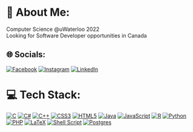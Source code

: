 # 💫 About Me:
Computer Science @uWaterloo 2022<br>Looking for Software Developer opportunities in Canada


## 🌐 Socials:
[![Facebook](https://img.shields.io/badge/Facebook-%231877F2.svg?logo=Facebook&logoColor=white)](https://facebook.com/brdmyldz)
[![Instagram](https://img.shields.io/badge/Instagram-%23E4405F.svg?logo=Instagram&logoColor=white)](https://instagram.com/brdmyldz)
[![LinkedIn](https://img.shields.io/badge/LinkedIn-%230077B5.svg?logo=linkedin&logoColor=white)](https://linkedin.com/in/brdmyldz) 

# 💻 Tech Stack:
[![C](https://img.shields.io/badge/c-%2300599C.svg?style=flat&logo=c&logoColor=white)](#) 
[![C#](https://img.shields.io/badge/c%23-%23239120.svg?style=flat&logo=c-sharp&logoColor=white)](#)
[![C++](https://img.shields.io/badge/c++-%2300599C.svg?style=flat&logo=c%2B%2B&logoColor=white)](#)
[![CSS3](https://img.shields.io/badge/css3-%231572B6.svg?style=flat&logo=css3&logoColor=white)](#)
[![HTML5](https://img.shields.io/badge/html5-%23E34F26.svg?style=flat&logo=html5&logoColor=white)](#)
[![Java](https://img.shields.io/badge/java-%23ED8B00.svg?style=flat&logo=java&logoColor=white)](#)
[![JavaScript](https://img.shields.io/badge/javascript-%23323330.svg?style=flat&logo=javascript&logoColor=%23F7DF1E)](#)
[![R](https://img.shields.io/badge/r-%23276DC3.svg?style=flat&logo=r&logoColor=white)](#)
[![Python](https://img.shields.io/badge/python-3670A0?style=flat&logo=python&logoColor=ffdd54)](#)
[![PHP](https://img.shields.io/badge/php-%23777BB4.svg?style=flat&logo=php&logoColor=white)](#)
[![LaTeX](https://img.shields.io/badge/latex-%23008080.svg?style=flat&logo=latex&logoColor=white)](#)
[![Shell Script](https://img.shields.io/badge/shell_script-%23121011.svg?style=flat&logo=gnu-bash&logoColor=white)](#)
[![Postgres](https://img.shields.io/badge/postgres-%23316192.svg?style=flat&logo=postgresql&logoColor=white)](#)
